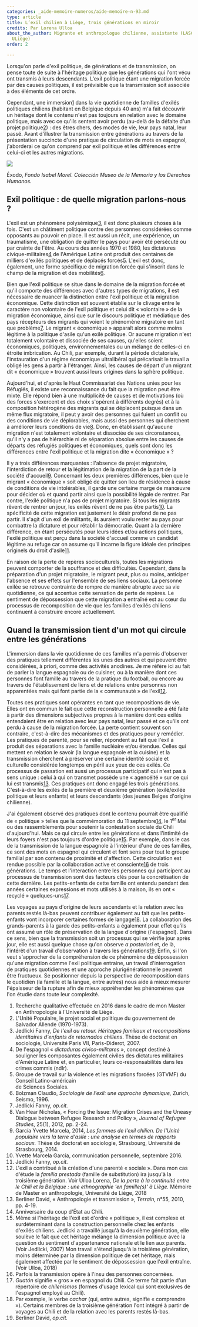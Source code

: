```yaml
---
categories: _aide-memoire-numeros/aide-memoire-n-93.md
type: article
title: L’exil chilien à Liège, trois générations en miroir
credits: Par Lorena Ulloa
about_the_author: Migrante et anthropologue chilienne, assistante (LASC, IRSS-FaSS,
  ULiège)
order: 2

---
```

Lorsqu'on parle d'exil politique, de générations et de transmission, on pense toute de suite à l'héritage politique que les générations qui l'ont vécu ont transmis à leurs descendants. L'exil politique étant une migration forcée par des causes politiques, il est prévisible que la transmission soit associée à des éléments de cet ordre.

Cependant, une immersion[1](#footnote-1) dans la vie quotidienne de familles d'exilés politiques chiliens (habitant en Belgique depuis 40 ans) m'a fait découvrir un héritage dont le contenu n'est pas toujours en relation avec le domaine politique, mais avec ce qu'ils sentent avoir perdu (au-delà de la défaite d'un projet politique[2](#footnote-2)) : des êtres chers, des modes de vie, leur pays natal, leur passé. Avant d'illustrer la transmission entre générations au travers de la présentation succincte d'une pratique de circulation de mots en espagnol, j'aborderai ce qu'on comprend par exil politique et les différences entre celui-ci et les autres migrations.

![](https://www.territoires-memoire.be/assets/uploads/aide-memoire-93-illu.jpg)

<span class="img-copyright">Éxodo, _Fondo Isabel Morel. Colección Museo de la Memoria y los Derechos Humanos._</span>

## Exil politique : de quelle migration parlons-nous ?

L'exil est un phénomène polysémique[3](#footnote-3), il est donc plusieurs choses à la fois. C'est un châtiment politique contre des personnes considérées comme opposants au pouvoir en place. Il est aussi un récit, une expérience, un traumatisme, une obligation de quitter le pays pour avoir été persécuté ou par crainte de l'être. Au cours des années 1970 et 1980, les dictatures civique-militaires[4](#footnote-4) de l'Amérique Latine ont produit des centaines de milliers d'exilés politiques et de déplacés forcés[5](#footnote-5). L'exil est donc, également, une forme spécifique de migration forcée qui s'inscrit dans le champ de la migration et des mobilités[6](#footnote-6).

Bien que l'exil politique se situe dans le domaine de la migration forcée et qu'il comporte des différences avec d'autres types de migrations, il est nécessaire de nuancer la distinction entre l'exil politique et la migration économique. Cette distinction est souvent établie sur le clivage entre le caractère non volontaire de l'exil politique et celui dit « volontaire » de la migration économique, ainsi que sur le discours politique et médiatique des pays récepteurs des migrants qui voient le phénomène migratoire en tant que problème[7](#footnote-7). Le migrant « économique » apparaît alors comme moins légitime à la politique d'asile qu'un exilé politique. Or aucune migration n'est totalement volontaire et dissociée de ses causes, qu'elles soient économiques, politiques, environnementales ou un mélange de celles-ci en étroite imbrication. Au Chili, par exemple, durant la période dictatoriale, l'instauration d'un régime économique ultralibéral qui précarisait le travail a obligé les gens à partir à l'étranger. Ainsi, les causes de départ d'un migrant dit « économique » trouvent aussi leurs origines dans la sphère politique.

Aujourd'hui, et d'après le Haut Commissariat des Nations unies pour les Réfugiés, il existe une reconnaissance du fait que la migration peut être mixte. Elle répond bien à une multiplicité de causes et de motivations (où des forces s'exercent et des choix s'opèrent à différents degrés) et à la composition hétérogène des migrants qui se déplacent puisque dans un même flux migratoire, il peut y avoir des personnes qui fuient un conflit ou des conditions de vie déplorables, mais aussi des personnes qui cherchent à améliorer leurs conditions de vie[8](#footnote-8). Donc, en établissant qu'aucune migration n'est totalement volontaire et dissociée de ses circonstances, qu'il n'y a pas de hiérarchie ni de séparation absolue entre les causes de départs des réfugiés politiques et économiques, quels sont donc les différences entre l'exil politique et la migration dite « économique » ?

Il y a trois différences marquantes : l'absence de projet migratoire, l'interdiction de retour et la légitimation de la migration de la part de la société d'accueil[9](#footnote-9). Concernant les deux premières différences, bien que le migrant « économique » soit obligé de quitter son lieu de résidence à cause de conditions de vie intolérables, il garde une certaine marge de manœuvre pour décider où et quand partir ainsi que la possibilité légale de rentrer. Par contre, l'exilé politique n'a pas de projet migratoire. Si tous les migrants rêvent de rentrer un jour, les exilés rêvent de ne pas être partis[10](#footnote-10). La spécificité de cette migration est justement le désir profond de ne pas partir. Il s'agit d'un exil de militants, ils auraient voulu rester au pays pour combattre la dictature et pour rétablir la démocratie. Quant à la dernière différence, en étant persécutés pour leurs idées et/ou actions politiques, l'exilé politique est perçu dans la société d'accueil comme un candidat légitime au refuge car on assume qu'il incarne la figure idéale des principes originels du droit d'asile[11](#footnote-11).

En raison de la perte de repères socioculturels, toutes les migrations peuvent comporter de la souffrance et des difficultés. Cependant, dans la préparation d'un projet migratoire, le migrant peut, plus ou moins, anticiper l'absence et ses effets sur l'ensemble de ses liens sociaux. La personne exilée se retrouve contrainte de rompre de manière abrupte avec sa vie quotidienne, ce qui accentue cette sensation de perte de repères. Le sentiment de dépossession que cette migration a entraîné est au cœur du processus de recomposition de vie que les familles d'exilés chiliens continuent à construire encore actuellement.

## Quand la transmission tient d'un mot qui circule entre les générations

L'immersion dans la vie quotidienne de ces familles m'a permis d'observer des pratiques tellement différentes les unes des autres et qui peuvent être considérées, à priori, comme des activités anodines. Je me réfère ici au fait de parler la langue espagnole ou de cuisiner, ou à la manière dont ces personnes font famille au travers de la pratique du football, ou encore au travers de l'établissement de liens et de relations entre personnes non apparentées mais qui font partie de la « communauté » de l'exil[12](#footnote-12).

Toutes ces pratiques sont opérantes en tant que recompositions de vie. Elles ont en commun le fait que cette reconstruction personnelle a été faite à partir des dimensions subjectives propres à la manière dont ces exilés entendaient être en relation avec leur pays natal, leur passé et ce qu'ils ont perdu à cause de la migration forcée. La perte contient souvent son contraire, c'est-à-dire des mécanismes et des pratiques pour y remédier. Les pratiques de parenté, pour se relier, répondent au fait que l'exil a produit des séparations avec la famille nucléaire et/ou étendue. Celles qui mettent en relation le savoir (la langue espagnole et la cuisine) et la transmission cherchent à préserver une certaine identité sociale et culturelle considérée longtemps en péril aux yeux de ces exilés. Ce processus de passation est aussi un processus participatif qui n'est pas à sens unique : celui à qui on transmet possède une « agencéité » sur ce qui lui est transmis[13](#footnote-13). Ces pratiques ont donc engagé les trois générations. C'est-à-dire les exilés de la première et deuxième génération (exilé/exilée politique et leurs enfants) et leurs descendants (des jeunes Belges d'origine chilienne).

J'ai également observé des pratiques dont le contenu pourrait être qualifié de « politique » telles que la commémoration du 11 septembre[14](#footnote-14), le 1<sup>er</sup> Mai ou des rassemblements pour soutenir la contestation sociale du Chili d'aujourd'hui. Mais ce qui circule entre les générations et dans l'intimité de leurs foyers n'est pas toujours d'ordre politique[15](#footnote-15). Par exemple, dans le cas de la transmission de la langue espagnole à l'intérieur d'une de ces familles, ce sont des mots en espagnol qui circulent et font sens pour tout le groupe familial par son contenu de proximité et d'affection. Cette circulation est rendue possible par la collaboration active et consciente[16](#footnote-16) de trois générations. Le temps et l'interaction entre les personnes qui participent au processus de transmission sont des facteurs clés pour la concrétisation de cette dernière. Les petits-enfants de cette famille ont entendu pendant des années certaines expressions et mots utilisés à la maison, ils en ont « recyclé » quelques-uns[17](#footnote-17).

Les voyages au pays d'origine de leurs ascendants et la relation avec les parents restés là-bas peuvent contribuer également au fait que les petits-enfants vont incorporer certaines formes de langage[18](#footnote-18). La collaboration des grands-parents à la garde des petits-enfants a également pour effet qu'ils ont assumé un rôle de préservation de la langue d'origine (l'espagnol). Dans ce sens, bien que la transmission soit un processus qui se vérifie jour après jour, elle est aussi quelque chose qu'on observe _a posteriori_ et, de là, l'intérêt d'un travail d'observation à travers les générations[19](#footnote-19). Enfin, si l'on veut s'approcher de la compréhension de ce phénomène de dépossession qu'une migration comme l'exil politique entraine, un travail d'interrogation de pratiques quotidiennes et une approche plurigénérationnelle peuvent être fructueux. Se positionner depuis la perspective de recomposition dans le quotidien (la famille et la langue, entre autres) nous aide à mieux mesurer l'épaisseur de la rupture afin de mieux appréhender les phénomènes que l'on étudie dans toute leur complexité.

 1. Recherche qualitative effectuée en 2016 dans le cadre de mon Master en Anthropologie à l'Université de Liège.
 2. L'Unité Populaire, le projet social et politique du gouvernement de Salvador Allende (1970-1973).
 3. Jedlicki Fanny, _De l'exil au retour. Héritages familiaux et recompositions_ _identitaires d'enfants de retornados chiliens_. Thèse de doctorat en sociologie, Université Paris VII, Paris-Diderot, 2007.
 4. De l'espagnol « _dictaduras cívico-militares_ », concept destiné à souligner les composantes également civiles des dictatures militaires d'Amérique Latine et, en particulier, leurs co-responsabilités dans les crimes commis (ndlr).
 5. Groupe de travail sur la violence et les migrations forcées (GTVMF) du Conseil Latino-américain  
    de Sciences Sociales.
 6. Bolzman Claudio, _Sociologie de l'exil: une approche dynamique,_ Zurich, Seismo, 1996.
 7. Jedlicki Fanny, _op.cit._
 8. Van Hear Nicholas, « Forcing the Issue: Migration Crises and the Uneasy Dialogue between Refugee Research and Policy », _Journal of Refugee Studies_, 25(1), 2012, pp. 2-24.
 9. García Yvette Marcela, 2014, _Les femmes de l'exil chilien. De l'Unité populaire vers la_ _terre d'asile : une analyse en termes de rapports sociaux._ Thèse de doctorat en sociologie, Strasbourg, Université de Strasbourg, 2014.
10. Yvette Marcela Garcia, communication personnelle, septembre 2016.
11. Jedlicki Fanny, _op.cit._
12. L'exil a contribué à la création d'une parenté « sociale ». Dans mon cas d'étude la _familia prestada_ (famille de substitution) ira jusqu'à la troisième génération. Voir Ulloa Lorena, _De la perte à la continuité entre le Chili et la Belgique : une_ _ethnographie 'en famille(s)' à Liège._ Mémoire de Master en anthropologie, Université de Liège, 2018
13. Berliner David, « Anthropologie et transmission », _Terrain,_ n°55, 2010, pp. 4-19.
14. Anniversaire du coup d'État au Chili.
15. Même si l'héritage de l'exil est d'ordre « politique », il est complexe et surdéterminant dans la construction personnelle chez les enfants d'exilés chiliens. Jedlicki a travaillé jusqu'à la deuxième génération, elle soulève le fait que cet héritage mélange la dimension politique avec la question du sentiment d'appartenance nationale et le lien aux parents. (Voir Jedlicki, 2007) Mon travail s'étend jusqu'à la troisième génération, moins déterminée par la dimension politique de cet héritage, mais également affectée par le sentiment de dépossession que l'exil entraîne. (Voir Ulloa, 2018)
16. Parfois la transmission opère à l'insu des personnes concernées.
17. _Guatón_ signifie « gros » en espagnol du Chili. Ce terme fait partie d'un répertoire de _chilenismos_ (formes d'usage lexical qui sont exclusives de l'espagnol employé au Chili).
18. Par exemple, le verbe _cachar_ (qui, entre autres, signifie « comprendre »). Certains membres de la troisième génération l'ont intégré à partir de voyages au Chili et de la relation avec les parents restés là-bas.
19. Berliner David, _op.cit._